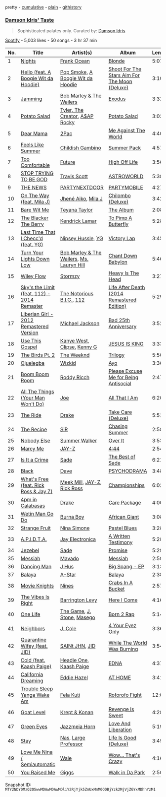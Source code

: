 pretty - [cumulative](/playlists/cumulative/37i9dQZF1DX77dtMX6jhiF.md) - [plain](/playlists/plain/37i9dQZF1DX77dtMX6jhiF) - [githistory](https://github.githistory.xyz/mackorone/spotify-playlist-archive/blob/main/playlists/plain/37i9dQZF1DX77dtMX6jhiF)

### [Damson Idris' Taste](https://open.spotify.com/playlist/37i9dQZF1DX77dtMX6jhiF)

> Sophisticated palates only\. Curated by: <a href="https://www.instagram.com/damsonidris/">Damson Idris</a>

[Spotify](https://open.spotify.com/user/spotify) - 5,003 likes - 50 songs - 3 hr 37 min

| No. | Title | Artist(s) | Album | Length |
|---|---|---|---|---|
| 1 | [Nights](https://open.spotify.com/track/7eqoqGkKwgOaWNNHx90uEZ) | [Frank Ocean](https://open.spotify.com/artist/2h93pZq0e7k5yf4dywlkpM) | [Blonde](https://open.spotify.com/album/3mH6qwIy9crq0I9YQbOuDf) | 5:07 |
| 2 | [Hello \(feat\. A Boogie Wit da Hoodie\)](https://open.spotify.com/track/2r6OAV3WsYtXuXjvJ1lIDi) | [Pop Smoke](https://open.spotify.com/artist/0eDvMgVFoNV3TpwtrVCoTj), [A Boogie Wit da Hoodie](https://open.spotify.com/artist/31W5EY0aAly4Qieq6OFu6I) | [Shoot For The Stars Aim For The Moon \(Deluxe\)](https://open.spotify.com/album/2MDU46hcBn3u94s46BOSdv) | 3:10 |
| 3 | [Jamming](https://open.spotify.com/track/5LyfiK6iXEIBNEtcaGKohl) | [Bob Marley & The Wailers](https://open.spotify.com/artist/2QsynagSdAqZj3U9HgDzjD) | [Exodus](https://open.spotify.com/album/2mBbV0Ad6B4ydHMZlzAY7S) | 3:31 |
| 4 | [Potato Salad](https://open.spotify.com/track/1jzIJcHCXneHw7ojC6LXiF) | [Tyler, The Creator](https://open.spotify.com/artist/4V8LLVI7PbaPR0K2TGSxFF), [A$AP Rocky](https://open.spotify.com/artist/13ubrt8QOOCPljQ2FL1Kca) | [Potato Salad](https://open.spotify.com/album/02KFVEA5tnY0YnypmWY1tz) | 3:02 |
| 5 | [Dear Mama](https://open.spotify.com/track/6tDxrq4FxEL2q15y37tXT9) | [2Pac](https://open.spotify.com/artist/1ZwdS5xdxEREPySFridCfh) | [Me Against The World](https://open.spotify.com/album/3OrucS4sHv6Bl9GS4rafEk) | 4:40 |
| 6 | [Feels Like Summer](https://open.spotify.com/track/7p4vHnYXkxlzvfePJVpcTr) | [Childish Gambino](https://open.spotify.com/artist/73sIBHcqh3Z3NyqHKZ7FOL) | [Summer Pack](https://open.spotify.com/album/15k99o4mZJ9mfpQGIOrZ45) | 4:57 |
| 7 | [Too Comfortable](https://open.spotify.com/track/0biVzpdI2z0vAxwfU9xuuA) | [Future](https://open.spotify.com/artist/1RyvyyTE3xzB2ZywiAwp0i) | [High Off Life](https://open.spotify.com/album/4bNPOFOzxGhF5jhfIK6lit) | 3:56 |
| 8 | [STOP TRYING TO BE GOD](https://open.spotify.com/track/1xYpVRspgaLxdJLOTQkTjg) | [Travis Scott](https://open.spotify.com/artist/0Y5tJX1MQlPlqiwlOH1tJY) | [ASTROWORLD](https://open.spotify.com/album/41GuZcammIkupMPKH2OJ6I) | 5:38 |
| 9 | [THE NEWS](https://open.spotify.com/track/4SINLKyKC7s6RAWKGB7mMt) | [PARTYNEXTDOOR](https://open.spotify.com/artist/2HPaUgqeutzr3jx5a9WyDV) | [PARTYMOBILE](https://open.spotify.com/album/3XlxfDJEXSDdMFWh1hsg16) | 4:27 |
| 10 | [On The Way \(feat\. Mila J\)](https://open.spotify.com/track/423NhOTzoqgeaIJbrUzSoo) | [Jhené Aiko](https://open.spotify.com/artist/5ZS223C6JyBfXasXxrRqOk), [Mila J](https://open.spotify.com/artist/6cN9XwPMj9bWzJ32GC6V7v) | [Chilombo \(Deluxe\)](https://open.spotify.com/album/1JsySWOa2RchsBB2N4313v) | 3:42 |
| 11 | [Bare Wit Me](https://open.spotify.com/track/5QvU2zJrEVw1gAVL4D4iLj) | [Teyana Taylor](https://open.spotify.com/artist/4ULO7IGI3M2bo0Ap7B9h8a) | [The Album](https://open.spotify.com/album/11QKDc8OK4rnD3uBs7wKmR) | 2:08 |
| 12 | [The Blacker The Berry](https://open.spotify.com/track/5Mtt6tZSZA9cXTHGSGpyh0) | [Kendrick Lamar](https://open.spotify.com/artist/2YZyLoL8N0Wb9xBt1NhZWg) | [To Pimp A Butterfly](https://open.spotify.com/album/7ycBtnsMtyVbbwTfJwRjSP) | 5:28 |
| 13 | [Last Time That I Checc'd \(feat\. YG\)](https://open.spotify.com/track/39xWBHPM4E9MwzEy5gbM7p) | [Nipsey Hussle](https://open.spotify.com/artist/0EeQBlQJFiAfJeVN2vT9s0), [YG](https://open.spotify.com/artist/0A0FS04o6zMoto8OKPsDwY) | [Victory Lap](https://open.spotify.com/album/6rcbbhcm8Os7EiVRHP9Aef) | 3:45 |
| 14 | [Turn Your Lights Down Low](https://open.spotify.com/track/7I1fHMDNlHobS8SBUJAUDt) | [Bob Marley & The Wailers](https://open.spotify.com/artist/2QsynagSdAqZj3U9HgDzjD), [Ms\. Lauryn Hill](https://open.spotify.com/artist/2Mu5NfyYm8n5iTomuKAEHl) | [Chant Down Babylon](https://open.spotify.com/album/4hV6TxaUkzEi4wUN6Fd0s7) | 5:46 |
| 15 | [Wiley Flow](https://open.spotify.com/track/5Rbj8akony3l0NNM5TjH1F) | [Stormzy](https://open.spotify.com/artist/2SrSdSvpminqmStGELCSNd) | [Heavy Is The Head](https://open.spotify.com/album/3y4AaloFccKNLQcZNS9L8c) | 3:27 |
| 16 | [Sky's the Limit \(feat\. 112\) \- 2014 Remaster](https://open.spotify.com/track/0xdYzkbBBfTevSyOJqWUSX) | [The Notorious B.I.G.](https://open.spotify.com/artist/5me0Irg2ANcsgc93uaYrpb), [112](https://open.spotify.com/artist/7urq0VfqxEYEEiZUkebXT4) | [Life After Death \(2014 Remastered Edition\)](https://open.spotify.com/album/7dRdaGSxgcBdJnrOviQRuB) | 5:29 |
| 17 | [Liberian Girl \- 2012 Remastered Version](https://open.spotify.com/track/5OoRmdDfAiDztSwrhe7wuE) | [Michael Jackson](https://open.spotify.com/artist/3fMbdgg4jU18AjLCKBhRSm) | [Bad 25th Anniversary](https://open.spotify.com/album/24TAupSNVWSAHL0R7n71vm) | 3:52 |
| 18 | [Use This Gospel](https://open.spotify.com/track/0oPOuDmmkVp3h6puekhs6P) | [Kanye West](https://open.spotify.com/artist/5K4W6rqBFWDnAN6FQUkS6x), [Clipse](https://open.spotify.com/artist/2J257euzcjnDLipsyJH3F2), [Kenny G](https://open.spotify.com/artist/6I3M904Y9IwgDjrQ9pANiB) | [JESUS IS KING](https://open.spotify.com/album/0FgZKfoU2Br5sHOfvZKTI9) | 3:33 |
| 19 | [The Birds Pt\. 2](https://open.spotify.com/track/51LmI5GE3tHKISLNZMjDPC) | [The Weeknd](https://open.spotify.com/artist/1Xyo4u8uXC1ZmMpatF05PJ) | [Trilogy](https://open.spotify.com/album/5EbpxRwbbpCJUepbqVTZ1U) | 5:50 |
| 20 | [Ojuelegba](https://open.spotify.com/track/1AtBzcUzKLh4BGwXhFA9K6) | [Wizkid](https://open.spotify.com/artist/3tVQdUvClmAT7URs9V3rsp) | [Ayo](https://open.spotify.com/album/3K4CaKaEcLuJkJZ3lATzrq) | 3:36 |
| 21 | [Boom Boom Room](https://open.spotify.com/track/3aBL75wBGHJnskegE9jyhb) | [Roddy Ricch](https://open.spotify.com/artist/757aE44tKEUQEqRuT6GnEB) | [Please Excuse Me for Being Antisocial](https://open.spotify.com/album/52u4anZbHd6UInnmHRFzba) | 2:47 |
| 22 | [All The Things \(Your Man Won't Do\)](https://open.spotify.com/track/3UGNdLrhhsK0SY9gNqe8TT) | [Joe](https://open.spotify.com/artist/3zTOe1BtyTkwNvYZOxXktX) | [All That I Am](https://open.spotify.com/album/7Kb0pU8LBYOoI6hoj7ajHJ) | 6:20 |
| 23 | [The Ride](https://open.spotify.com/track/4xRxYWgAtL6pzRz94GlZlA) | [Drake](https://open.spotify.com/artist/3TVXtAsR1Inumwj472S9r4) | [Take Care \(Deluxe\)](https://open.spotify.com/album/6X1x82kppWZmDzlXXK3y3q) | 5:51 |
| 24 | [The Recipe](https://open.spotify.com/track/33fgHbTXA4hVRriK2W1khx) | [SiR](https://open.spotify.com/artist/3QTDHixorJelOLxoxcjqGx) | [Chasing Summer](https://open.spotify.com/album/5zUDvKAyEKkrhYLWJJWGPQ) | 2:58 |
| 25 | [Nobody Else](https://open.spotify.com/track/6eipQrmTw1N3nUfgLlEa2R) | [Summer Walker](https://open.spotify.com/artist/57LYzLEk2LcFghVwuWbcuS) | [Over It](https://open.spotify.com/album/1qgJNWnPIeK9rx7hF8JCPK) | 3:53 |
| 26 | [Marcy Me](https://open.spotify.com/track/5oynsOy80DnodTslgaj3cr) | [JAY\-Z](https://open.spotify.com/artist/3nFkdlSjzX9mRTtwJOzDYB) | [4:44](https://open.spotify.com/album/7GoZNNb7Yl74fpk8Z6I2cv) | 2:54 |
| 27 | [Is It a Crime](https://open.spotify.com/track/1SvET7grrtsHT0CkyJjJcZ) | [Sade](https://open.spotify.com/artist/47zz7sob9NUcODy0BTDvKx) | [The Best of Sade](https://open.spotify.com/album/3uSWaQxJAdm5MWKQkQJNoK) | 6:21 |
| 28 | [Black](https://open.spotify.com/track/0J43IKwcofdlTQPjcbHxCM) | [Dave](https://open.spotify.com/artist/6Ip8FS7vWT1uKkJSweANQK) | [PSYCHODRAMA](https://open.spotify.com/album/4GrFuXwRmEBJec22p58fsD) | 3:48 |
| 29 | [What's Free \(feat\. Rick Ross & Jay Z\)](https://open.spotify.com/track/4iQ5gmTAzWfK8JyFC2LBox) | [Meek Mill](https://open.spotify.com/artist/20sxb77xiYeusSH8cVdatc), [JAY\-Z](https://open.spotify.com/artist/3nFkdlSjzX9mRTtwJOzDYB), [Rick Ross](https://open.spotify.com/artist/1sBkRIssrMs1AbVkOJbc7a) | [Championships](https://open.spotify.com/album/6UYZEYjpN1DYRW0kqFy9ZE) | 6:02 |
| 30 | [4pm in Calabasas](https://open.spotify.com/track/6C9SwoZ5OrxcvkntgA5t8s) | [Drake](https://open.spotify.com/artist/3TVXtAsR1Inumwj472S9r4) | [Care Package](https://open.spotify.com/album/7dqpveMVcWgbzqYrOdkFTD) | 4:00 |
| 31 | [Wetin Man Go Do](https://open.spotify.com/track/2xXRKDCqZYmbbwwIUerigW) | [Burna Boy](https://open.spotify.com/artist/3wcj11K77LjEY1PkEazffa) | [African Giant](https://open.spotify.com/album/34vlTd4355ddD4q9pPsoqF) | 3:08 |
| 32 | [Strange Fruit](https://open.spotify.com/track/2eKwjJkBUaeaGq5GA1wTwc) | [Nina Simone](https://open.spotify.com/artist/7G1GBhoKtEPnP86X2PvEYO) | [Pastel Blues](https://open.spotify.com/album/31pd81sWDaK2pP3ok5892z) | 3:28 |
| 33 | [A.P.I.D.T.A.](https://open.spotify.com/track/5wJC8qlivbwAx29bnTecSn) | [Jay Electronica](https://open.spotify.com/artist/0TkqXdyWLsssJH7okthMPQ) | [A Written Testimony](https://open.spotify.com/album/0ZJt4dCoI19u71k37E1nQu) | 5:28 |
| 34 | [Jezebel](https://open.spotify.com/track/0mMyCFOqotvTPf8esrLM7K) | [Sade](https://open.spotify.com/artist/47zz7sob9NUcODy0BTDvKx) | [Promise](https://open.spotify.com/album/4wCvCNsMJJvyeX5mGO40ae) | 5:29 |
| 35 | [Messiah](https://open.spotify.com/track/5LZeYIkOIvhNTDPzQdIN56) | [Mavado](https://open.spotify.com/artist/0eezS9KmhdjGN436RdTIXu) | [Messiah](https://open.spotify.com/album/5HdrqQZiSy2VEnCvuxOiij) | 2:59 |
| 36 | [Dancing Man](https://open.spotify.com/track/5zeREfNqh2ly52wCB6h3Ca) | [J Hus](https://open.spotify.com/artist/2a0uxJgbvvIRI4GX8pYfcr) | [Big Spang \- EP](https://open.spotify.com/album/7ccP54HOejyla6bAxCiWuc) | 3:13 |
| 37 | [Balaya](https://open.spotify.com/track/69D5540LOMCTuTCtV14xn9) | [A\-Star](https://open.spotify.com/artist/1fPa3fXJDNiSCfF9U8uvaT) | [Balaya](https://open.spotify.com/album/4Gv8wCJJRqf0HvRRkQWa9c) | 2:38 |
| 38 | [Movie Knights](https://open.spotify.com/track/5E03l2EB3TAf2xIX7QK5Cc) | [Nines](https://open.spotify.com/artist/0tPKcpC8yXpfdWXFcN7Vwr) | [Crabs In A Bucket](https://open.spotify.com/album/6nGxZjUBZK40BydnxQkc15) | 2:57 |
| 39 | [The Vibes Is Right](https://open.spotify.com/track/6LWP6mzo3kJSZAQ3iUJij1) | [Barrington Levy](https://open.spotify.com/artist/5mMuiFhh7faS7qxnTLRA6u) | [Here I Come](https://open.spotify.com/album/4ZPHD6NhBlLyqhYcqf9OhK) | 4:16 |
| 40 | [One Life](https://open.spotify.com/track/4CUoTkHeYj5RYxWbH44EK0) | [The Game](https://open.spotify.com/artist/0NbfKEOTQCcwd6o7wSDOHI), [J\. Stone](https://open.spotify.com/artist/2YTVLcgqXXQbfORLE91aa3), [Masego](https://open.spotify.com/artist/3ycxRkcZ67ALN3GQJ57Vig) | [Born 2 Rap](https://open.spotify.com/album/5MDmKDe9kmJBsf8yYn8dUM) | 5:14 |
| 41 | [Neighbors](https://open.spotify.com/track/4eSn3WcTUYdM5dYnSf7v8K) | [J\. Cole](https://open.spotify.com/artist/6l3HvQ5sa6mXTsMTB19rO5) | [4 Your Eyez Only](https://open.spotify.com/album/3MNP6yEmCAFruLe7pAGKCu) | 3:36 |
| 42 | [Quarantine Wifey \(feat\. JID\)](https://open.spotify.com/track/6U2FHhnZNxZcgE1fTIgv3d) | [SAINt JHN](https://open.spotify.com/artist/0H39MdGGX6dbnnQPt6NQkZ), [JID](https://open.spotify.com/artist/6U3ybJ9UHNKEdsH7ktGBZ7) | [While The World Was Burning](https://open.spotify.com/album/1OmWlObj9gAwNnTNgxBUmz) | 3:54 |
| 43 | [Cold \(feat\. Kaash Paige\)](https://open.spotify.com/track/4KiGhqUwjvrJqVbiwsMwkV) | [Headie One](https://open.spotify.com/artist/6UCQYrcJ6wab6gnQ89OJFh), [Kaash Paige](https://open.spotify.com/artist/0f2YkMXwFNJNSX7MymevKE) | [EDNA](https://open.spotify.com/album/0fq4uzIIA44Bkw0fCQ5KAU) | 4:37 |
| 44 | [California Dreaming](https://open.spotify.com/track/2F7dvdHfSM5cZxrkkptddA) | [Eddie Hazel](https://open.spotify.com/artist/3JVF9a4IJrL7sTSdjXxIqJ) | [AT HOME](https://open.spotify.com/album/4v5hIeJhusFcKFXyRHRBoy) | 3:41 |
| 45 | [Trouble Sleep Yanga Wake Am](https://open.spotify.com/track/4fSGItb7Y1uOGfSoZDadhn) | [Fela Kuti](https://open.spotify.com/artist/5CG9X521RDFWCuAhlo6QoR) | [Roforofo Fight](https://open.spotify.com/album/6a3zPR8tCHNkDXUBwucoFq) | 12:06 |
| 46 | [Goat Level](https://open.spotify.com/track/7eNr4C0NWjNdA8K31s7QAc) | [Krept & Konan](https://open.spotify.com/artist/31lnFZEM6ysvjOx59VyxRE) | [Revenge Is Sweet](https://open.spotify.com/album/352aXyfcekSqY1ZvC0jrBe) | 4:28 |
| 47 | [Green Eyes](https://open.spotify.com/track/56B0uGixLoAvJCBj25wBfG) | [Jazzmeia Horn](https://open.spotify.com/artist/3sRX2AuJCF5rblkGm2wMSM) | [Love And Liberation](https://open.spotify.com/album/4DbWKlb4SOElI7DYEE5TIR) | 5:19 |
| 48 | [Stay](https://open.spotify.com/track/3xY4TcsCUR8q0J1NgL8QK3) | [Nas](https://open.spotify.com/artist/20qISvAhX20dpIbOOzGK3q), [Large Professor](https://open.spotify.com/artist/01nVIuD8YZsnFH6x6Cc9rX) | [Life Is Good \(Deluxe\)](https://open.spotify.com/album/5fwYiohuGFqJx34Z4s26jI) | 3:45 |
| 49 | [Love Me Nina / Semiautomatic](https://open.spotify.com/track/6kzkaR1UEKP0XjlK4jFgC7) | [Wale](https://open.spotify.com/artist/67nwj3Y5sZQLl72VNUHEYE) | [Wow..\. That's Crazy](https://open.spotify.com/album/0JRDNN0AuZZiwyrOWkNDXC) | 4:16 |
| 50 | [You Raised Me](https://open.spotify.com/track/7p9nphST7ntwp2oNGPm7JI) | [Giggs](https://open.spotify.com/artist/3S0tlB4fE7ChxI2pWz8Xip) | [Walk in Da Park](https://open.spotify.com/album/2UAWSIueBxqi7bXSoKxQ7v) | 2:50 |

Snapshot ID: `MTY2NDY0MzQ2OSwwMDAwMDAwMDliY2RjYjk5ZmUxMmM0ODBjYzk2MjVjZGYxMDhhYzM1`
